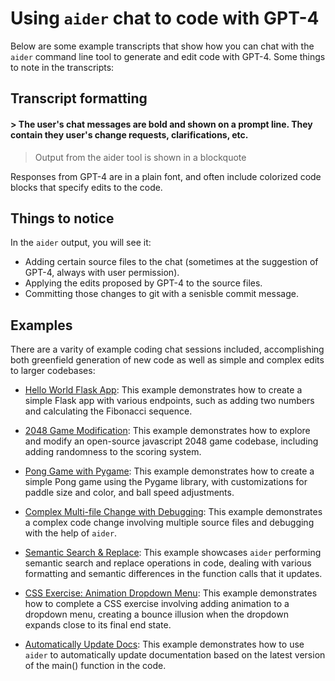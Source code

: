 # Using `aider` chat to code with GPT-4

Below are some example transcripts that show how you can chat with
the `aider` command line tool
to generate and edit code with GPT-4.
Some things to note in the transcripts:

## Transcript formatting

#### > The user's chat messages are bold and shown on a prompt line. They contain they user's change requests, clarifications, etc.

> Output from the aider tool is shown in a blockquote

Responses from GPT-4 are in a plain font, and often include colorized code blocks that specify edits to the code.

## Things to notice

In the `aider` output, you will see it:

  - Adding certain source files to the chat (sometimes at the suggestion of GPT-4, always with user permission).
  - Applying the edits proposed by GPT-4 to the source files.
  - Committing those changes to git with a senisble commit message.

## Examples

There are a varity of example coding chat sessions included,
accomplishing both greenfield generation of new code as well as simple and complex edits to larger codebases:

* [Hello World Flask App](hello-world-flask.md): This example demonstrates how to create a simple Flask app with various endpoints, such as adding two numbers and calculating the Fibonacci sequence.

* [2048 Game Modification](2048-game.md): This example demonstrates how to explore and modify an open-source javascript 2048 game codebase, including adding randomness to the scoring system.

* [Pong Game with Pygame](pong.md): This example demonstrates how to create a simple Pong game using the Pygame library, with customizations for paddle size and color, and ball speed adjustments.

* [Complex Multi-file Change with Debugging](complex-change.md): This example demonstrates a complex code change involving multiple source files and debugging with the help of `aider`.

* [Semantic Search & Replace](semantic-search-replace.md): This example showcases `aider` performing semantic search and replace operations in code, dealing with various formatting and semantic differences in the function calls that it updates.

* [CSS Exercise: Animation Dropdown Menu](css-exercises.md): This example demonstrates how to complete a CSS exercise involving adding animation to a dropdown menu, creating a bounce illusion when the dropdown expands close to its final end state.

* [Automatically Update Docs](update-docs.md): This example demonstrates how to use `aider` to automatically update documentation based on the latest version of the main() function in the code.

